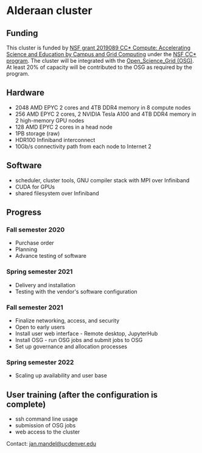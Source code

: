 # Alderaan cluster

## Funding
This cluster is funded by [NSF grant 2019089 CC* Compute: Accelerating Science and Education by Campus and Grid Computing](https://www.nsf.gov/awardsearch/showAward?AWD_ID=2019089)  under the [NSF CC* program](https://www.nsf.gov/publications/pub_summ.jsp?ods_key=nsf20507). The cluster will be integrated with the [Open_Science_Grid (OSG)](https://opensciencegrid.org). At least 20% of capacity will be contributed to the OSG as required by the program.

## Hardware
* 2048 AMD EPYC 2 cores and 4TB DDR4 memory in 8 compute nodes
* 256 AMD EPYC 2 cores, 2 NVIDIA Tesla A100 and 4TB DDR4 memory in 2 high-memory GPU nodes
* 128 AMD EPYC 2 cores in a head node
* 1PB storage (raw)
* HDR100 Infiniband interconnect
* 10Gb/s connectivity path from each node to Internet 2

## Software
* scheduler, cluster tools, GNU compiler stack with MPI over Infiniband
* CUDA for GPUs
* shared filesystem over Infiniband

## Progress
### Fall semester 2020
* Purchase order 
* Planning
* Advance testing of software
### Spring semester 2021
* Delivery and installation 
* Testing with the vendor's software configuration
### Fall semester 2021
* Finalize networking, access, and security
* Open to early users
* Install user web interface - Remote desktop, JupyterHub
* Install OSG - run OSG jobs and submit jobs to OSG
* Set up governance and allocation processes
### Spring semester 2022
* Scaling up availability and user base

## User training (after the configuration is complete)
* ssh command line usage
* submission of OSG jobs
* web access to the cluster

Contact: jan.mandel@ucdenver.edu

